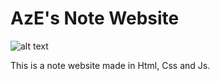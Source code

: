 AzE's Note Website
======


![alt text](https://i.ibb.co/hKN9NGs/notes.png)


This is a note website made in Html, Css and Js.


